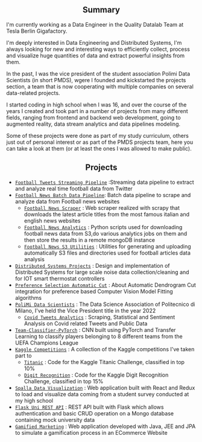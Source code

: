 <h2 align="center"> Summary</h2>
I'm currently working as a Data Engineer in the Quality Datalab Team at Tesla Berlin Gigafactory.


I'm deeply interested in Data Engineering and Distributed Systems, I'm always looking for new and interesting ways to efficiently collect, process and visualize huge quantities of data and extract powerful insights from them.

In the past, I was the vice president of the student association Polimi Data Scientists (in short PMDS), wgere I founded and kickstarted the projects section, a team that is now cooperating with multiple companies on several data-related projects.

I started coding in high school when I was 16, and over the course of the years I created and took part in a number of projects from many different fields, ranging from frontend and backend web development, going to augmented reality, data stream analytics and data pipelines modeling.  

Some of these projects were done as part of my study curriculum, others just out of personal interest or as part of the PMDS projects team, here you can take a look at them (or at least the ones I was allowed to make public).
&nbsp;
<h2 align="center"> Projects</h2>


* [`Football Tweets Streaming Pipeline`](https://github.com/AlessandroMessori/Football-Twitter-Streaming) :Streaming data pipeline to extract and analyze real time football data from Twitter
* [`Football News Batch Data Pipeline`](https://github.com/AlessandroMessori/Football-Airflow-Scheduler): Batch data pipeline to scrape and analyze data from Football news websites
    * [`Football News Scraper`](https://github.com/AlessandroMessori/Football-Scraper) :  Web scraper realized with scrapy that downloads the latest article titles from the most famous italian and english news websites
    * [`Football News Analytics`](https://github.com/AlessandroMessori/Football-News-Analytics) : Python scripts used for downloading football news data from S3,do various analytics jobs on them and then store the results in a remote mongoDB instance
    * [`Football News S3 Utilities`](https://github.com/AlessandroMessori/Football-S3-Utils) : Utilities for generating and uploading automatically S3 files and directories used for football articles data analysis
* [`Distributed Systems Projects`](https://github.com/AlessandroMessori/MTDS-Projects) : Design and implementation of Distributed Systems for large scale noise data collection/cleaning and for IOT smart thermostat controllers
* [`Preference Selection Automatic Cut`](https://github.com/AlessandroMessori/Preference-Selection-Automatic-Cut) : About
Automatic Dendrogram Cut integration for preference based Computer Vision Model Fitting algorithms
* [`PoliMi Data Scientists`](https://polimidatascientists.it/) : The Data Science Association of Politecnico di Milano, I've held the Vice President title in the year 2022
    * [`Covid Tweets Analytics`](https://github.com/PolimiDataScientists/PMDS-Twitter-Analysis) : Scraping, Statistical and Sentiment Analysis on Covid related Tweets and Public Data
* [`Team-Classifier-PyTorch`](https://github.com/AlessandroMessori/Team-Classifier-PyTorch) : CNN built using PyTorch and Transfer Learning to classify players belonging to 8 different teams from the UEFA Champions League
* [`Kaggle Competitions`](https://www.kaggle.com/) : A collection of the Kaggle competitions I've taken part to
    * [`Titanic`](https://github.com/AlessandroMessori/Kaggle-Titanic) : Code for the Kaggle Titanic Challenge, classified in top 10%
    * [`Digit Recognition`](https://github.com/AlessandroMessori/Kaggle-Digit-Recognition) : Code for the Kaggle Digit Recognition Challenge, classified in top 15%
* [`Spalla Data Visualization`](https://github.com/AlessandroMessori/Spalla-Data-Visualization) : Web application built with React and Redux to load and visualize data coming from a student survey conducted at my high school
* [`Flask Uni REST API`](https://github.com/AlessandroMessori/Flask-Uni-API) : REST API built with Flask which allows authentication and basic CRUD operation on a Mongo database containing mock university data
* [`Gamified Marketing`](https://github.com/AlessandroMessori/GamifiedMarketing) : Web application developed with Java, JEE and JPA to simulate a gamification process in an ECommerce Website
